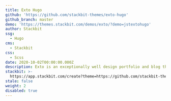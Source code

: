 ```yaml
---
title: Exto Hugo
github: 'https://github.com/stackbit-themes/exto-hugo'
github_branch: master
demo: 'https://themes.stackbit.com/demos/exto/?demo=jstextohugo'
author: Stackbit
ssg:
  - Hugo
cms:
  - Stackbit
css:
  - Scss
date: 2020-10-02T00:00:00.000Z
description: Exto is an exceptionally well design portfolio and blog theme.
stackbit: >-
  https://app.stackbit.com/create?theme=https://github.com/stackbit-themes/exto-hugo
stale: false
weight: 2
disabled: true
---
```


